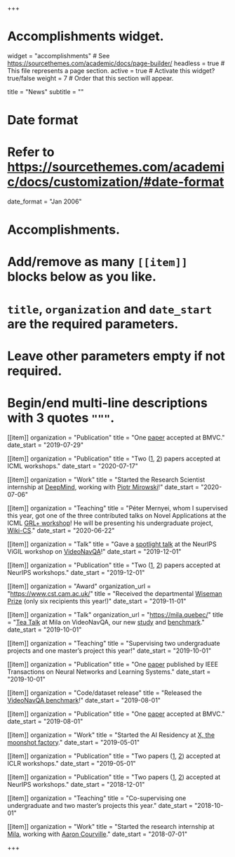+++
# Accomplishments widget.
widget = "accomplishments"  # See https://sourcethemes.com/academic/docs/page-builder/
headless = true  # This file represents a page section.
active = true  # Activate this widget? true/false
weight = 7  # Order that this section will appear.

title = "News"
subtitle = ""

# Date format
#   Refer to https://sourcethemes.com/academic/docs/customization/#date-format
date_format = "Jan 2006"

# Accomplishments.
#   Add/remove as many `[[item]]` blocks below as you like.
#   `title`, `organization` and `date_start` are the required parameters.
#   Leave other parameters empty if not required.
#   Begin/end multi-line descriptions with 3 quotes `"""`.

[[item]]
  organization = "Publication"
  title = "One [paper](https://arxiv.org/abs/2005.08230) accepted at BMVC."
  date_start = "2019-07-29"

[[item]]
  organization = "Publication"
  title = "Two ([1](https://grlplus.github.io/papers/32.pdf), [2](https://github.com/oolworkshop/oolworkshop.github.io/blob/master/pdf/OOL_21.pdf)) papers accepted at ICML workshops."
  date_start = "2020-07-17"
  
[[item]]
  organization = "Work"
  title = "Started the Research Scientist internship at [DeepMind](https://deepmind.com/), working with [Piotr Mirowski](https://piotrmirowski.com/)!"
  date_start = "2020-07-06"

[[item]]
  organization = "Teaching"
  title = "Péter Mernyei, whom I supervised this year, got one of the three contributed talks on Novel Applications at the ICML [GRL+ workshop](https://grlplus.github.io/schedule/)! He will be presenting his undergraduate project, [Wiki-CS](https://arxiv.org/abs/2007.02901)."
  date_start = "2020-06-22"

[[item]]
  organization = "Talk"
  title = "Gave a [spotlight talk](https://vigilworkshop.github.io/#schedule) at the NeurIPS ViGIL workshop on [VideoNavQA](https://github.com/catalina17/VideoNavQA/)!"
  date_start = "2019-12-01"

[[item]]
  organization = "Publication"
  title = "Two ([1](https://vigilworkshop.github.io/static/papers/9.pdf), [2](https://drive.google.com/file/d/1blUvfVKbq9jftMRMsKtlZpbyLhdw9ynh/view)) papers accepted at NeurIPS workshops."
  date_start = "2019-12-01"

[[item]]
  organization = "Award"
  organization_url = "https://www.cst.cam.ac.uk/"
  title = "Received the departmental [Wiseman Prize](https://www.cst.cam.ac.uk/wiseman-prize) (only six recipients this year!)"
  date_start = "2019-11-01"

[[item]]
  organization = "Talk"
  organization_url = "https://mila.quebec/"
  title = "[Tea Talk](https://catalinacangea.netlify.com/talk/milateatalk/) at Mila on VideoNavQA, our new [study](https://arxiv.org/abs/1908.04950) and [benchmark](https://github.com/catalina17/VideoNavQA/)."
  date_start = "2019-10-01"

[[item]]
  organization = "Teaching"
  title = "Supervising two undergraduate projects and one master’s project this year!"
  date_start = "2019-10-01"
  
[[item]]
  organization = "Publication"
  title = "One [paper](https://ieeexplore.ieee.org/document/8894404) published by IEEE Transactions on Neural Networks and Learning Systems."
  date_start = "2019-10-01"
  

[[item]]
  organization = "Code/dataset release"
  title = "Released the [VideoNavQA benchmark](https://github.com/catalina17/VideoNavQA/)!"
  date_start = "2019-08-01"

[[item]]
  organization = "Publication"
  title = "One [paper](https://arxiv.org/abs/1908.04950) accepted at BMVC."
  date_start = "2019-08-01"
  

[[item]]
  organization = "Work"
  title = "Started the AI Residency at [X, the moonshot factory](https://x.company/)."
  date_start = "2019-05-01"
  
[[item]]
  organization = "Publication"
  title = "Two papers ([1](https://arxiv.org/abs/1904.06316), [2](https://aiforsocialgood.github.io/iclr2019/accepted/track1/pdfs/12_aisg_iclr2019.pdf)) accepted at ICLR workshops."
  date_start = "2019-05-01"
  
[[item]]
  organization = "Publication"
  title = "Two papers ([1](https://arxiv.org/abs/1811.01287), [2](https://arxiv.org/abs/1811.09714)) accepted at NeurIPS workshops."
  date_start = "2018-12-01"

[[item]]
  organization = "Teaching"
  title = "Co-supervising one undergraduate and two master’s projects this year."
  date_start = "2018-10-01"
  

[[item]]
  organization = "Work"
  title = "Started the research internship at [Mila](http://mila.quebec/), working with [Aaron Courville](https://mila.quebec/en/person/aaron-courville/)."
  date_start = "2018-07-01"

+++
